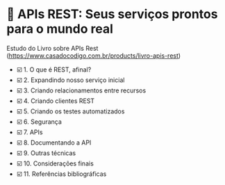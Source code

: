 # :blue_book: APIs REST: Seus serviços prontos para o mundo real

Estudo  do Livro sobre APIs Rest (https://www.casadocodigo.com.br/products/livro-apis-rest)

- :ballot_box_with_check: 1. O que é REST, afinal?
- :ballot_box_with_check: 2. Expandindo nosso serviço inicial
- :ballot_box_with_check: 3. Criando relacionamentos entre recursos
- :ballot_box_with_check: 4. Criando clientes REST
- :ballot_box_with_check: 5. Criando os testes automatizados
- :ballot_box_with_check: 6. Segurança
- :ballot_box_with_check: 7. APIs
- :ballot_box_with_check: 8. Documentando a API
- :ballot_box_with_check: 9. Outras técnicas
- :ballot_box_with_check: 10. Considerações finais
- :ballot_box_with_check: 11. Referências bibliográficas

